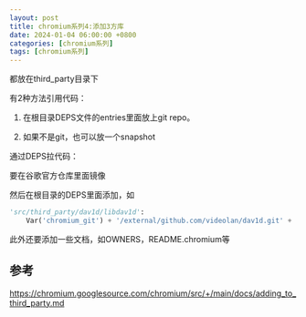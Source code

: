 ```yaml
---
layout: post
title: chromium系列4:添加3方库
date: 2024-01-04 06:00:00 +0800
categories: [chromium系列]
tags: [chromium系列]
---
```

都放在third_party目录下

有2种方法引用代码：

1. 在根目录DEPS文件的entries里面放上git repo。

2. 如果不是git，也可以放一个snapshot

通过DEPS拉代码：

要在谷歌官方仓库里面镜像

然后在根目录的DEPS里面添加，如

```python
'src/third_party/dav1d/libdav1d':
    Var('chromium_git') + '/external/github.com/videolan/dav1d.git' + '@' + '47107e384bd1dc25674acf04d000a8cdc6195234',
```

此外还要添加一些文档，如OWNERS，README.chromium等

## 参考
<https://chromium.googlesource.com/chromium/src/+/main/docs/adding_to_third_party.md>
